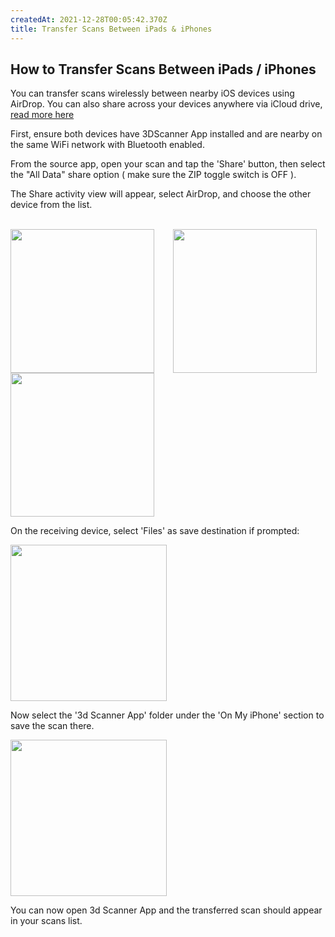 ```yaml
---
createdAt: 2021-12-28T00:05:42.370Z
title: Transfer Scans Between iPads & iPhones
---
```

## How to Transfer Scans Between iPads / iPhones


You can transfer scans wirelessly between nearby iOS devices using AirDrop. 
You can also share across your devices anywhere via iCloud drive, [read more here](/faq/transfer-scans-between-ipads-iphones-icloud)

First, ensure both devices have 3DScanner App installed and are nearby on the same WiFi network with Bluetooth enabled. 

From the source app, open your scan and tap the 'Share' button, then select the "All Data" share option ( make sure the ZIP toggle switch is OFF ). 

The Share activity view will appear, select AirDrop, and choose the other device from the list.

</br>

<img style="float: left;" width="230" src="/images/share-scan-button.jpg"/>

<img style="float: left; margin-left: 30px;" width="230" src="/images/share-all-data.jpg"/>

<img width="230" src="/images/share-airdrop.jpg"/>

</br>




On the receiving device, select 'Files' as save destination if prompted:

<img width="250" src="/images/save-to-files-alert.jpg"/>


Now select the '3d Scanner App' folder under the 'On My iPhone' section to save the scan there.

<img width="250" src="/images/save-to-files.jpg"/>

You can now open 3d Scanner App and the transferred scan should appear in your scans list.

<br/>